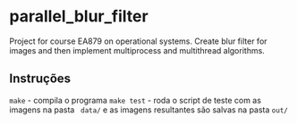 # parallel_blur_filter
Project for course EA879 on operational systems. Create blur filter for images and then implement multiprocess and multithread algorithms.

## Instruções

`make` - compila o programa
`make test` - roda o script de teste com as imagens na pasta ` data/` e as imagens resultantes são salvas na pasta `out/`

